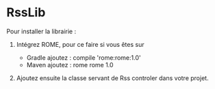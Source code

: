 # RssLib

Pour installer la librairie :

1) Intégrez ROME, pour ce faire si vous êtes sur 
    - Gradle ajoutez : compile 'rome:rome:1.0'
    - Maven ajoutez : <dependency>
                        <groupId>rome</groupId>
                        <artifactId>rome</artifactId>
                        <version>1.0</version>
                      </dependency>
                      
2) Ajoutez ensuite la classe servant de Rss controler dans votre projet.

